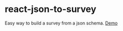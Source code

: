 # react-json-to-survey
Easy way to build a survey from a json schema.
[Demo](http://juancjara.github.io/react-json-to-survey/)
